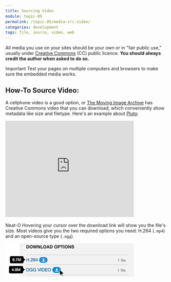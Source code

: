 ```yaml
---
title: Sourcing Video
module: topic-05
permalink: /topic-05/media-src-video/
categories: development
tags: file, source, video, web
---
```


<div class="divider-heading"></div>

All media you use on your sites should be your own or in "fair public use," usually under [Creative Commons](https://creativecommons.org/) (CC) public licence. **You should always credit the author when asked to do so.**

<span class="label label-danger">Important</span> Test your pages on multiple computers and browsers to make sure the embedded media works.


## How-To Source Video:

A cellphone video is a good option, or [The Moving Image Archive](https://archive.org/details/movies) has Creative Commons video that you can download, which conveniently show metadata like size and filetype. Here's an example about [Pluto](https://archive.org/details/Pluto_Flyby):

<div class="external-embed" style="width: 400px;">
  <iframe src="https://player.vimeo.com/video/237977600?autoplay=0&loop=1&color=E95420&title=0&byline=0&portrait=0" width="400" height="300" frameborder="0" webkitallowfullscreen mozallowfullscreen allowfullscreen></iframe>
</div>

<span class="label label-success">Neat-O</span> Hovering your cursor over the download link will show you the file's size. Most videos give you the two required options you need: H.264 (`.mp4`) and an open-source type (`.ogg`).

<img src="../img/archive-download-hover.png" alt="Hovering mouse over download icons" title="Downloading with Archive.org" width="400" height="auto" />
